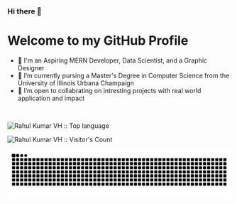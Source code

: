 ### Hi there 👋

# Welcome to my GitHub Profile

- 🔭 I'm an Aspiring MERN Developer, Data Scientist, and a Graphic Designer
- 🌱 I’m currently pursing a Master's Degree in Computer Science from the University of Illinois Urbana Champaign
- 👯 I’m open to collabrating on intresting projects with real world application and impact
<br>

<p align="left"> <img src="https://github-readme-stats.vercel.app/api/top-langs/?username=rahulkumarvh&theme=tokyonight&layout=compact" alt="Rahul Kumar VH :: Top language" /></p>
<p align="left"><img src="https://profile-counter.glitch.me/{rahulkumarvh}/count.svg" alt="Rahul Kumar VH :: Visitor's Count" /></p>

![𝙶𝚒𝚝𝚑𝚞𝚋 𝙲𝚘𝚗𝚝𝚛𝚒𝚋𝚞𝚝𝚒𝚘𝚗 𝙶𝚛𝚊𝚙𝚑](https://github.com/JayantGoel001/JayantGoel001/blob/main/github-contribution-grid-snake.svg)
